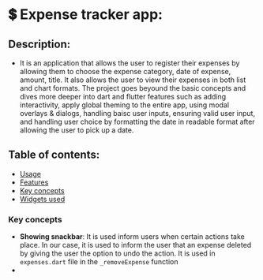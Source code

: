 # 💲 Expense tracker app:
## Description:
- It is an application that allows the user to register their expenses by allowing them to choose the expense category, date of expense, amount, title. It also allows the user to view their expenses in both list and chart formats. The project goes beyound the basic concepts and dives more deeper into dart and flutter features such as adding interactivity, apply global theming to the entire app, using modal overlays & dialogs, handling baisc user inputs, ensuring valid user input, and handling user choice by formatting the date in readable format after allowing the user to pick up a date.

## Table of contents:
- [Usage](#usage)
- [Features](#features)
- [Key concepts](#key-concepts)
- [Widgets used](#widgets-used)

### Key concepts
- **Showing snackbar**: It is used inform users when certain actions take place. In our case, it is used to inform the user that an expense deleted by giving the user the option to undo the action. It is used in `expenses.dart` file in the `_removeExpense` function 
- 
